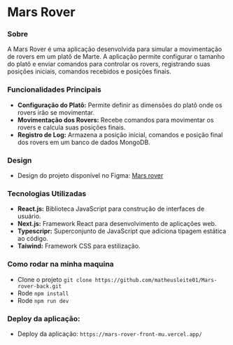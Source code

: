 # Mars Rover 

### Sobre

A Mars Rover é uma aplicação desenvolvida para simular a movimentação de rovers em um platô de Marte. A aplicação permite configurar o tamanho do platô e enviar comandos para controlar os rovers, registrando suas posições iniciais, comandos recebidos e posições finais.

### Funcionalidades Principais

- **Configuração do Platô:** Permite definir as dimensões do platô onde os rovers irão se movimentar.
- **Movimentação dos Rovers:** Recebe comandos para movimentar os rovers e calcula suas posições finais.
- **Registro de Log:** Armazena a posição inicial, comandos e posição final dos rovers em um banco de dados MongoDB.

### Design

- Design do projeto disponível no Figma: [Mars rover](https://www.figma.com/design/igyPaBXlsQqhxID62yC5Di/Mars-Rover?node-id=0-1&t=oI7nVAef1DJkZVoF-1)

### Tecnologias Utilizadas

- **React.js:** Biblioteca JavaScript para construção de interfaces de usuário.
- **Next.js:** Framework React para desenvolvimento de aplicações web.
- **Typescripr:** Superconjunto de JavaScript que adiciona tipagem estática ao código.
- **Taiwind:** Framework CSS para estilização.


### Como rodar na minha maquina

- Clone o projeto `git clone https://github.com/matheusleite01/Mars-rover-back.git`
- Rode `npm install`
- Rode `npm run dev`

### Deploy da aplicação:

- Deploy da aplicação: `https://mars-rover-front-mu.vercel.app/`








